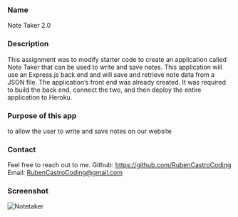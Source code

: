 ### Name
Note Taker 2.0

### Description
This assignment was to modify starter code to create an application called Note Taker that can be used to write and save notes. This application will use an Express.js back end and will save and retrieve note data from a JSON file. The application’s front end was already created. It was required to build the back end, connect the two, and then deploy the entire application to Heroku.

### Purpose of this app
to allow the user to write and save notes on our website

### Contact
Feel free to reach out to me.
Github: https://github.com/RubenCastroCoding
Email: RubenCastroCoding@gmail.com

### Screenshot
![Notetaker](https://user-images.githubusercontent.com/98436010/176815266-c0596c0c-f44d-4a45-9dc8-6de031dd7f08.JPG)
